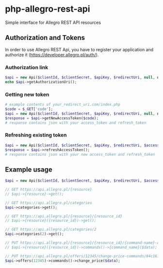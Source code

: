 # php-allegro-rest-api
Simple interface for Allegro REST API resources

## Authorization and Tokens ##
In order to use Allegro REST Api, you have to register your application and authorize it (https://developer.allegro.pl/auth/).

### Authorization link ###
```php
$api = new Api($clientId, $clientSecret, $apiKey, $redirectUri, null, null);
echo $api->getAuthorizationUri();
```

### Getting new token ###
```php
# example contents of your_redirect_uri.com/index.php
$code = $_GET['code'];
$api = new Api($clientId, $clientSecret, $apiKey, $redirectUri, null, null);
$response = $api->getNewAccessToken($code);
# response contains json with your access_token and refresh_token
```

### Refreshing existing token ###
```php
$api = new Api($clientId, $clientSecret, $apiKey, $redirectUri, $accessToken, $refreshToken);
$response = $api->refreshAccessToken();
# response contains json with your new access_token and refresh_token
```

## Example usage ##
```php
$api = new Api($clientId, $clientSecret, $apiKey, $redirectUri, $accessToken, $refreshToken);

// GET https://api.allegro.pl/{resource}
// $api->{resource}->get();

// GET https://api.allegro.pl/categories
$api->categories->get();

// GET https://api.allegro.pl/{resource}/{resource_id}
// $api->{resource}({resource_id})->get();

// GET https://api.allegro.pl/categories/2
$api->categories(2)->get();

// PUT https://api.allegro.pl/{resource}/{resource_id}/{command-name}-command/{uuid}
// $api->{resource}({resource_id})->commands()->{command_name}($data);

// PUT https://api.allegro.pl/offers/12345/change-price-commands/84c16171-233a-42de-8115-1f1235c8bc0f
$api->offers(12345)->commands()->change_price($data);
```

